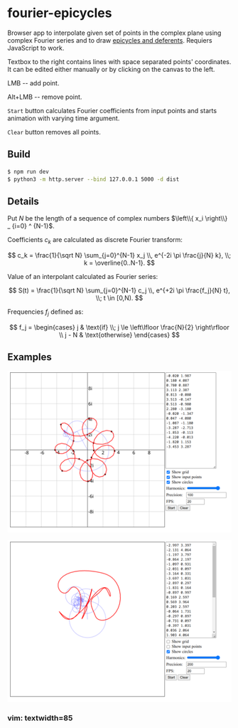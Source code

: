 # fourier-epicycles

Browser app to interpolate given set of points in the complex plane using complex
Fourier series and to draw
[epicycles and deferents](https://en.wikipedia.org/wiki/Deferent_and_epicycle).
Requiers JavaScript to work.

Textbox to the right contains lines with space separated points' coordinates. It can
be edited either manually or by clicking on the canvas to the left.

LMB -- add point.

Alt+LMB -- remove point.

`Start` button calculates Fourier coefficients from input points and starts animation
with varying time argument.

`Clear` button removes all points.

## Build

```bash
$ npm run dev
$ python3 -m http.server --bind 127.0.0.1 5000 -d dist
```

## Details

Put $N$ be the length of a sequence of complex numbers
$\left\\{ x_i \right\\} _ {i=0} ^ {N-1}$.

Coefficients $c_k$ are calculated as discrete Fourier transform:

$$
c_k = \frac{1}{\sqrt N} \sum_{j=0}^{N-1} x_j \\, e^{-2i  \pi \frac{j}{N} k},
\\; k = \overline{0..N-1}.
$$

Value of an interpolant calculated as Fourier series:

$$
S(t) = \frac{1}{\sqrt N} \sum_{j=0}^{N-1} c_j \\, e^{+2i  \pi \frac{f_j}{N} t},
\\; t \in [0,N).
$$

Frequencies $f_j$ defined as:

$$
f_j = \begin{cases}
  j     & \text{if} \\; j \le \left\lfloor \frac{N}{2} \right\rfloor \\
  j - N & \text{otherwise}
\end{cases}
$$

## Examples

![example 1](examples/1.png)

![example 2](examples/2.png)

### vim: textwidth=85
